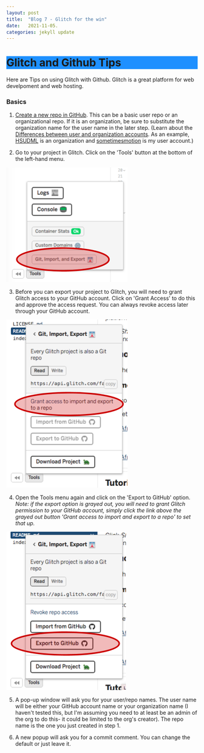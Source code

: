```yaml
---
layout: post
title:  "Blog 7 - Glitch for the win"
date:   2021-11-05.
categories: jekyll update
---
```


<h1 style="background-color:DodgerBlue;">Glitch and Github Tips</h1>

Here are Tips on using Glitch with Github. Glitch is a great platform for web develpoment and web hosting. 

### Basics

1. [Create a new repo in GitHub](https://help.github.com/articles/create-a-repo/). This can be a basic user repo or an organizational repo. If it is an organization, be sure to substitute the organization name for the user name in the later step. (Learn about the [Differences between user and organization accounts](https://help.github.com/articles/differences-between-user-and-organization-accounts/). As an example, [HSUDML](https://github.com/hsudml) is an organization and [sometimesmotion](https://github.com/sometimesmotion) is my user account.)

2. Go to your project in Glitch. Click on the 'Tools' button at the bottom of the left-hand menu. 

![Glitchy1](https://github.com/EddyGeee/My-Blog/blob/main/glitchy1.png?raw=true "Glitchy1")

3. Before you can export your project to Glitch, you will need to grant Glitch access to your GitHub account. Click on 'Grant Access' to do this and approve the access request. You can always revoke access later through your GitHub account. 

![Glitchy2](https://github.com/EddyGeee/My-Blog/blob/main/glitchy2.png?raw=true "Glitchy2")

4. Open the Tools menu again and click on the 'Export to GitHub' option. 
_Note: if the export option is grayed out, you will need to grant Glitch permission to your GitHub account, simply click the link above the grayed out button 'Grant access to import and export to a repo' to set that up._

![Glitchy3](https://github.com/EddyGeee/My-Blog/blob/main/glitchy3.png?raw=true "Glitchy3")

5. A pop-up window will ask you for your user/repo names. The user name will be either your GitHub account name or your organization name (I haven't tested this, but I'm assuming you need to at least be an admin of the org to do this- it could be limited to the org's creator). The repo name is the one you just created in step 1. 

6. A new popup will ask you for a commit comment. You can change the default or just leave it. 
